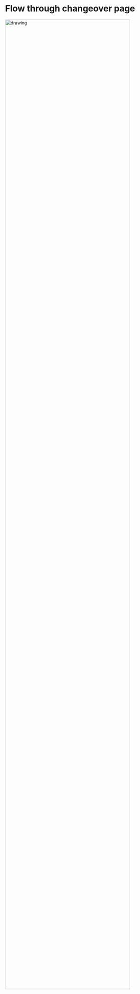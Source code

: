 # Flow through changeover page
<img src="/system/images/flowthrough-changeover.png" alt="drawing" width="90%"/>
